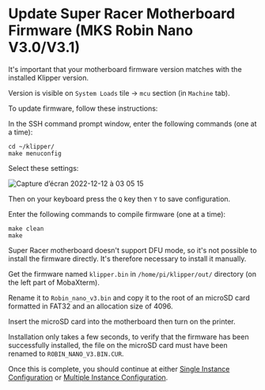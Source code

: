 # Update Super Racer Motherboard Firmware (MKS Robin Nano V3.0/V3.1)

It's important that your motherboard firmware version matches with the installed Klipper version.

Version is visible on `System Loads` tile -> `mcu` section (in `Machine` tab).

To update firmware, follow these instructions:

In the SSH command prompt window, enter the following commands (one at a time):

```
cd ~/klipper/
make menuconfig
```

Select these settings:

![Capture d’écran 2022-12-12 à 03 05 15](https://user-images.githubusercontent.com/12702322/206945543-71505dac-830a-4c9a-8328-becd2deb5780.jpg)

Then on your keyboard press the `Q` key then `Y` to save configuration.

Enter the following commands to compile firmware (one at a time):

```
make clean
make
```

Super Racer motherboard doesn't support DFU mode, so it's not possible to install the firmware directly. It's therefore necessary to install it manually.

Get the firmware named `klipper.bin` in `/home/pi/klipper/out/` directory (on the left part of MobaXterm).

Rename it to `Robin_nano_v3.bin` and copy it to the root of an microSD card formatted in FAT32 and an allocation size of 4096.

Insert the microSD card into the motherboard then turn on the printer.

Installation only takes a few seconds, to verify that the firmware has been successfully installed, the file on the microSD card must have been renamed to `ROBIN_NANO_V3.BIN.CUR`.

Once this is complete, you should continue at either [Single Instance Configuration](../../configuration/single-instance/configure.md) or [Multiple Instance Configuration](../../configuration/multiple-instances/configure.md).